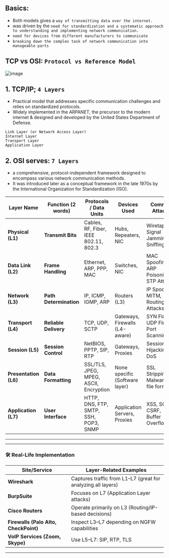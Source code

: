 ## Basics:
-  Both models gives a `way of transmitting data over the internet.`
- was driven by the `need for standardization and a systematic approach to understanding and implementing network communication.`
-  `need for devices from different manufacturers to communicate`
- `breaking down the complex task of network communication into manageable parts`

## TCP vs OSI: `Protocol vs Reference Model`
![image](https://github.com/IOxCyber/CyberEssentials/assets/40174034/daa490c9-983d-471d-9479-75d26d1f4237)


## 1. TCP/IP; `4 Layers`
- Practical model that addresses specific communication challenges and relies on standardized protocols.
- Widely implemented in the ARPANET, the precursor to the modern internet & designed and developed by the United States Department of Defense.

```
Link Layer (or Network Access Layer)
Internet Layer
Transport Layer
Application Layer
```


## 2. OSI serves: `7 Layers`
- a comprehensive, protocol-independent framework designed to encompass various network communication methods.
- It was introduced later as a conceptual framework in the late 1970s by the International Organization for Standardization (ISO).

| Layer Name         | Function (2 words)         | Protocols / Data Units                   | Devices Used                     | Common Attacks                        |
|--------------------|----------------------------|------------------------------------------|----------------------------------|----------------------------------------|
| **Physical (L1)**  | **Transmit Bits**          | Cables, RF, Fiber, IEEE 802.11, 802.3    | Hubs, Repeaters, NIC             | Wiretapping, Signal Jamming, Sniffing |
| **Data Link (L2)** | **Frame Handling**         | Ethernet, ARP, PPP, MAC                  | Switches, NIC                    | MAC Spoofing, ARP Poisoning, STP Attacks |
| **Network (L3)**   | **Path Determination**     | IP, ICMP, IGMP, ARP                      | Routers (L3)                    | IP Spoofing, MITM, Routing Attacks    |
| **Transport (L4)** | **Reliable Delivery**      | TCP, UDP, SCTP                           | Gateways, Firewalls (L4-aware)  | SYN Flood, UDP Flood, Port Scanning   |
| **Session (L5)**   | **Session Control**        | NetBIOS, PPTP, SIP, RTP                  | Gateways, Proxies               | Session Hijacking, DoS                |
| **Presentation (L6)** | **Data Formatting**     | SSL/TLS, JPEG, MPEG, ASCII, Encryption   | None specific (Software layer)  | SSL Stripping, Malware in file formats |
| **Application (L7)** | **User Interface**       | HTTP, DNS, FTP, SMTP, SSH, POP3, SNMP    | Application Servers, Proxies    | XSS, SQLi, CSRF, Buffer Overflow       |

---


---

### 🛠️ Real-Life Implementation
| Site/Service          | Layer-Related Examples                                        |
|-----------------------|---------------------------------------------------------------|
| **Wireshark**         | Captures traffic from L1–L7 (great for analyzing all layers)  |
| **BurpSuite**         | Focuses on L7 (Application Layer attacks)                     |
| **Cisco Routers**     | Operate primarily on L3 (Routing/IP-based decisions)          |
| **Firewalls (Palo Alto, CheckPoint)** | Inspect L3–L7 depending on NGFW capabilities   |
| **VoIP Services (Zoom, Skype)** | Use L5–L7: SIP, RTP, TLS                             |

---
